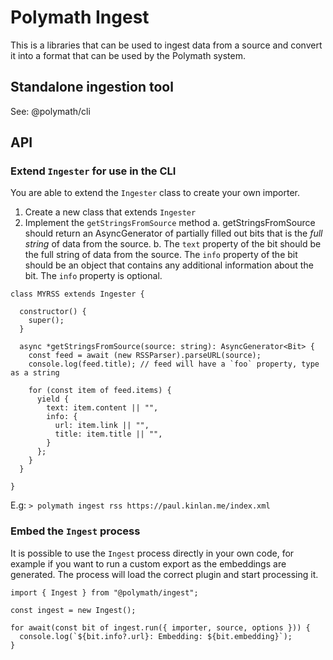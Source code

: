# Polymath Ingest

This is a libraries that can be used to ingest data from a source and convert it into a format that can be used by the Polymath system.

## Standalone ingestion tool

See: @polymath/cli

## API

### Extend `Ingester` for use in the CLI

You are able to extend the `Ingester` class to create your own importer.

1. Create a new class that extends `Ingester`
2. Implement the `getStringsFromSource` method
   a. getStringsFromSource should return an AsyncGenerator of partially filled out bits that is the *full string* of data from the source.
   b. The `text` property of the bit should be the full string of data from the source. The `info` property of the bit should be an object that contains any additional information about the bit. The `info` property is optional.

```
class MYRSS extends Ingester {

  constructor() {
    super();
  }

  async *getStringsFromSource(source: string): AsyncGenerator<Bit> {
    const feed = await (new RSSParser).parseURL(source);
    console.log(feed.title); // feed will have a `foo` property, type as a string

    for (const item of feed.items) {
      yield {
        text: item.content || "",
        info: {
          url: item.link || "",
          title: item.title || "",
        }
      };
    }
  }

}
```

E.g:
`> polymath ingest rss https://paul.kinlan.me/index.xml`

### Embed the `Ingest` process

It is possible to use the `Ingest` process directly in your own code, for example if you want to run a custom export as the embeddings are generated. The process will load the correct plugin and start processing it.

```
import { Ingest } from "@polymath/ingest";

const ingest = new Ingest();

for await(const bit of ingest.run({ importer, source, options })) {
  console.log(`${bit.info?.url}: Embedding: ${bit.embedding}`);
}

```
